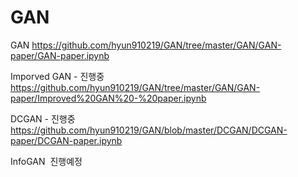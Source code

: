 # GAN
GAN
https://github.com/hyun910219/GAN/tree/master/GAN/GAN-paper/GAN-paper.ipynb

Imporved GAN - 진행중
https://github.com/hyun910219/GAN/tree/master/GAN/GAN-paper/Improved%20GAN%20-%20paper.ipynb

DCGAN - 진행중
https://github.com/hyun910219/GAN/blob/master/DCGAN/DCGAN-paper/DCGAN-paper.ipynb

InfoGAN  진행예정
